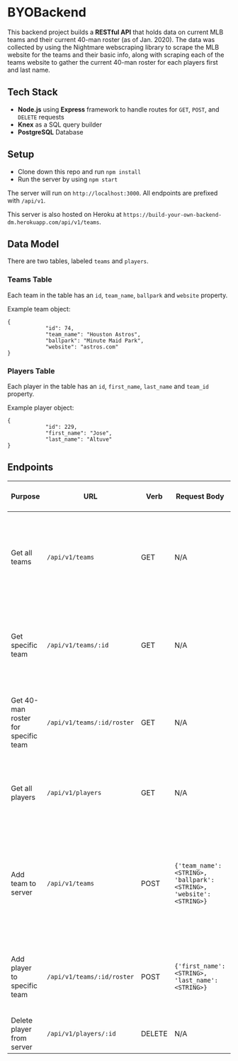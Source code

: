 # BYOBackend

This backend project builds a **RESTful API** that holds data on current MLB teams and their current 40-man roster (as of Jan. 2020). The data was collected by using the Nightmare webscraping library to scrape the MLB website for the teams and their basic info, along with scraping each of the teams website to gather the current 40-man roster for each players first and last name.

## Tech Stack
* **Node.js** using **Express** framework to handle routes for `GET`, `POST`, and `DELETE` requests
* **Knex** as a SQL query builder
* **PostgreSQL** Database

## Setup

* Clone down this repo and run `npm install`
* Run the server by using `npm start`

The server will run on `http://localhost:3000`. All endpoints are prefixed with `/api/v1`.

This server is also hosted on Heroku at `https://build-your-own-backend-dm.herokuapp.com/api/v1/teams`.

## Data Model

There are two tables, labeled `teams` and `players`.

### Teams Table
Each team in the table has an `id`, `team_name`, `ballpark` and `website` property.

Example team object: 
```
{
            "id": 74,
            "team_name": "Houston Astros",
            "ballpark": "Minute Maid Park",
            "website": "astros.com"
}
```

### Players Table
Each player in the table has an `id`, `first_name`, `last_name` and `team_id` property.

Example player object:
```
{
            "id": 229,
            "first_name": "Jose",
            "last_name": "Altuve"
}
```

## Endpoints

| Purpose | URL | Verb | Request Body | Sample Success Response |
|----|----|----|----|----|
| Get all teams |`/api/v1/teams`| GET | N/A | All teams on the server: `{teams: [{'id': 74, 'team_name': 'Houston Astros', 'ballpark': 'Minute Maid Park', 'website': 'astros.com'}, ...]` |
| Get specific team |`/api/v1/teams/:id`| GET | N/A | Specific team by url id: `{'id': 74, 'team_name': 'Houston Astros', 'ballpark': 'Minute Maid Park', 'website': 'astros.com'}` |
| Get 40-man roster for specific team |`/api/v1/teams/:id/roster`| GET | N/A | All players for specific team: `{roster: [{'id': 229, 'first_name': 'Jose', 'last_name': 'Altuve'}, {}, ...]}` |
| Get all players |`/api/v1/players`| GET | N/A | All players on the server: `{players: [{'id': 229, 'first_name': 'Jose', 'last_name': 'Altuve'}, {}, ...]}` |
| Add team to server |`/api/v1/teams`| POST | `{'team_name': <STRING>, 'ballpark': <STRING>, 'website': <STRING>}`| Upon successful post, newly created team with id: `{'id': 98, 'team_name': 'Austin Rattlers', 'ballpark': '6th St Stadium', 'website': 'rattlers.com'}` |
| Add player to specific team |`/api/v1/teams/:id/roster`| POST | `{'first_name': <STRING>, 'last_name': <STRING>}` | Upon successful post, newly created player with id: `{'id': 1000, 'first_name': 'John', 'last-Name': 'Smith'}` |
| Delete player from server |`/api/v1/players/:id`| DELETE | N/A | No response body. Successful `204` status code |
